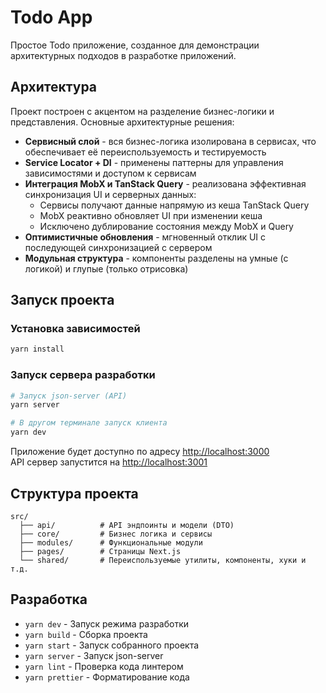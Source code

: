 # Todo App

Простое Todo приложение, созданное для демонстрации архитектурных подходов в разработке приложений.

## Архитектура

Проект построен с акцентом на разделение бизнес-логики и представления. Основные архитектурные решения:

- **Сервисный слой** - вся бизнес-логика изолирована в сервисах, что обеспечивает её переиспользуемость и тестируемость
- **Service Locator + DI** - применены паттерны для управления зависимостями и доступом к сервисам
- **Интеграция MobX и TanStack Query** - реализована эффективная синхронизация UI и серверных данных:
  - Сервисы получают данные напрямую из кеша TanStack Query
  - MobX реактивно обновляет UI при изменении кеша
  - Исключено дублирование состояния между MobX и Query
- **Оптимистичные обновления** - мгновенный отклик UI с последующей синхронизацией с сервером
- **Модульная структура** - компоненты разделены на умные (с логикой) и глупые (только отрисовка)

## Запуск проекта

### Установка зависимостей
```bash
yarn install
```

### Запуск сервера разработки
```bash
# Запуск json-server (API)
yarn server

# В другом терминале запуск клиента
yarn dev
```

Приложение будет доступно по адресу [http://localhost:3000](http://localhost:3000)  
API сервер запустится на [http://localhost:3001](http://localhost:3001)

## Структура проекта

```
src/
  ├── api/          # API эндпоинты и модели (DTO)
  ├── core/         # Бизнес логика и сервисы
  ├── modules/      # Функциональные модули
  ├── pages/        # Страницы Next.js
  └── shared/       # Переиспользуемые утилиты, компоненты, хуки и т.д.
```

## Разработка

- `yarn dev` - Запуск режима разработки
- `yarn build` - Сборка проекта
- `yarn start` - Запуск собранного проекта
- `yarn server` - Запуск json-server
- `yarn lint` - Проверка кода линтером
- `yarn prettier` - Форматирование кода
